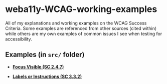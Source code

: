 # weba11y-WCAG-working-examples
All of my explanations and working examples on the WCAG Success Criteria. Some examples are referenced from other sources (cited within) while others are my own examples of common issues I see when testing for accessibility.

##  Examples (in `src/` folder)

- **[Focus Visible (SC 2.4.7)](src/focus-visible.html)**  

- **[Labels or Instructions (SC 3.3.2)](src/labels-or-instructions.html)**  
